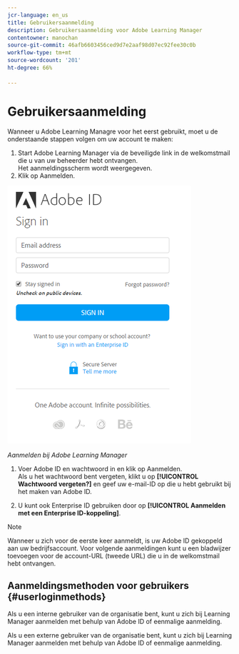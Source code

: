 ```yaml
---
jcr-language: en_us
title: Gebruikersaanmelding
description: Gebruikersaanmelding voor Adobe Learning Manager
contentowner: manochan
source-git-commit: 46afb6603456ced9d7e2aaf98d07ec92fee30c0b
workflow-type: tm+mt
source-wordcount: '201'
ht-degree: 66%

---
```




# Gebruikersaanmelding

Wanneer u Adobe Learning Managre voor het eerst gebruikt, moet u de onderstaande stappen volgen om uw account te maken:

1. Start Adobe Learning Manager via de beveiligde link in de welkomstmail die u van uw beheerder hebt ontvangen.\
   Het aanmeldingsscherm wordt weergegeven.
1. Klik op Aanmelden.

![](assets/adobeid-signin.png)

*Aanmelden bij Adobe Learning Manager*

1. Voer Adobe ID en wachtwoord in en klik op Aanmelden.\
   Als u het wachtwoord bent vergeten, klikt u op **[!UICONTROL Wachtwoord vergeten?]** en geef uw e-mail-ID op die u hebt gebruikt bij het maken van Adobe ID.

1. U kunt ook Enterprise ID gebruiken door op **[!UICONTROL Aanmelden met een Enterprise ID-koppeling]**.

>[!NOTE]
>
>Wanneer u zich voor de eerste keer aanmeldt, is uw Adobe ID gekoppeld aan uw bedrijfsaccount. Voor volgende aanmeldingen kunt u een bladwijzer toevoegen voor de account-URL (tweede URL) die u in de welkomstmail hebt ontvangen.

## Aanmeldingsmethoden voor gebruikers {#userloginmethods}

Als u een interne gebruiker van de organisatie bent, kunt u zich bij Learning Manager aanmelden met behulp van Adobe ID of eenmalige aanmelding.

Als u een externe gebruiker van de organisatie bent, kunt u zich bij Learning Manager aanmelden met behulp van Adobe ID of eenmalige aanmelding.
